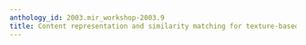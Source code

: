```yaml
---
anthology_id: 2003.mir_workshop-2003.9
title: Content representation and similarity matching for texture-based image retrieval
---
```

